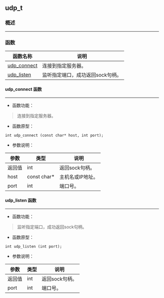 ## udp\_t
### 概述

----------------------------------
### 函数
<p id="udp_t_methods">

| 函数名称 | 说明 | 
| -------- | ------------ | 
| <a href="#udp_t_udp_connect">udp\_connect</a> | 连接到指定服务器。 |
| <a href="#udp_t_udp_listen">udp\_listen</a> | 监听指定端口，成功返回sock句柄。 |
#### udp\_connect 函数
-----------------------

* 函数功能：

> <p id="udp_t_udp_connect">连接到指定服务器。

* 函数原型：

```
int udp_connect (const char* host, int port);
```

* 参数说明：

| 参数 | 类型 | 说明 |
| -------- | ----- | --------- |
| 返回值 | int | 返回sock句柄。 |
| host | const char* | 主机名或IP地址。 |
| port | int | 端口号。 |
#### udp\_listen 函数
-----------------------

* 函数功能：

> <p id="udp_t_udp_listen">监听指定端口，成功返回sock句柄。

* 函数原型：

```
int udp_listen (int port);
```

* 参数说明：

| 参数 | 类型 | 说明 |
| -------- | ----- | --------- |
| 返回值 | int | 返回sock句柄。 |
| port | int | 端口号。 |
